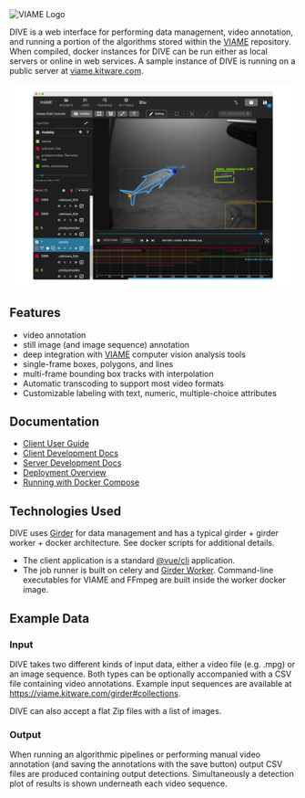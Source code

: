 <img src="http://www.viametoolkit.org/wp-content/uploads/2016/08/viami_logo.png" alt="VIAME Logo" width="200" height="78">

DIVE is a web interface for performing data management, video annotation, and running a portion of the algorithms stored within the [VIAME](https://github.com/VIAME/VIAME) repository. When compiled, docker instances for DIVE can be run either as local servers or online in web services. A sample instance of DIVE is running on a public server at [viame.kitware.com](https://viame.kitware.com).

![docs/images/Banner.png](docs/images/Banner.png)

## Features

* video annotation
* still image (and image sequence) annotation
* deep integration with [VIAME](https://github.com/VIAME/VIAME) computer vision analysis tools
* single-frame boxes, polygons, and lines
* multi-frame bounding box tracks with interpolation
* Automatic transcoding to support most video formats
* Customizable labeling with text, numeric, multiple-choice attributes

## Documentation

* [Client User Guide](https://kitware.github.io/dive/)
* [Client Development Docs](client/README.md)
* [Server Development Docs](server/README.md)
* [Deployment Overview](https://kitware.github.io/dive/Deployment-Overview/)
* [Running with Docker Compose](https://kitware.github.io/dive/Deployment-Docker-Compose/)

## Technologies Used

DIVE uses [Girder](https://girder.readthedocs.io/en/stable/) for data management and has a typical girder + girder worker + docker architecture.  See docker scripts for additional details.

* The client application is a standard [@vue/cli](https://cli.vuejs.org/) application.
* The job runner is built on celery and [Girder Worker](https://girder-worker.readthedocs.io/en/latest/).  Command-line executables for VIAME and FFmpeg are built inside the worker docker image.

## Example Data

### Input

DIVE takes two different kinds of input data, either a video file (e.g. .mpg) or an image sequence. Both types can
be optionally accompanied with a CSV file containing video annotations. Example input sequences are available at
https://viame.kitware.com/girder#collections.

DIVE can also accept a flat Zip files with a list of images.

### Output

When running an algorithmic pipelines or performing manual video annotation (and saving the annotations with the save
button) output CSV files are produced containing output detections. Simultaneously a detection plot of results
is shown underneath each video sequence.
